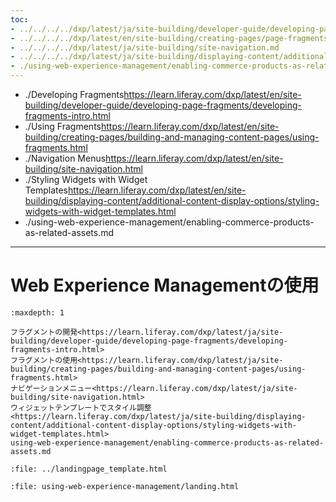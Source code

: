 ```yaml
---
toc:
- ../../../../dxp/latest/ja/site-building/developer-guide/developing-page-fragments/developing-fragments-intro.md
- ../../../../dxp/latest/en/site-building/creating-pages/page-fragments-and-widgets/using-fragments.md
- ../../../../dxp/latest/ja/site-building/site-navigation.md
- ../../../../dxp/latest/ja/site-building/displaying-content/additional-content-display-options/styling-widgets-with-widget-templates.md
- ./using-web-experience-management/enabling-commerce-products-as-related-assets.md
---
```

- ./Developing Fragments<https://learn.liferay.com/dxp/latest/en/site-building/developer-guide/developing-page-fragments/developing-fragments-intro.html>
- ./Using Fragments<https://learn.liferay.com/dxp/latest/en/site-building/creating-pages/building-and-managing-content-pages/using-fragments.html>
- ./Navigation Menus<https://learn.liferay.com/dxp/latest/en/site-building/site-navigation.html>
- ./Styling Widgets with Widget Templates<https://learn.liferay.com/dxp/latest/en/site-building/displaying-content/additional-content-display-options/styling-widgets-with-widget-templates.html>
- ./using-web-experience-management/enabling-commerce-products-as-related-assets.md
---
# Web Experience Managementの使用

```{toctree}
:maxdepth: 1

フラグメントの開発<https://learn.liferay.com/dxp/latest/ja/site-building/developer-guide/developing-page-fragments/developing-fragments-intro.html>
フラグメントの使用<https://learn.liferay.com/dxp/latest/ja/site-building/creating-pages/building-and-managing-content-pages/using-fragments.html>
ナビゲーションメニュー<https://learn.liferay.com/dxp/latest/ja/site-building/site-navigation.html>
ウィジェットテンプレートでスタイル調整<https://learn.liferay.com/dxp/latest/ja/site-building/displaying-content/additional-content-display-options/styling-widgets-with-widget-templates.html>
using-web-experience-management/enabling-commerce-products-as-related-assets.md
```

```{raw} html
:file: ../landingpage_template.html
```

```{raw} html
:file: using-web-experience-management/landing.html
```